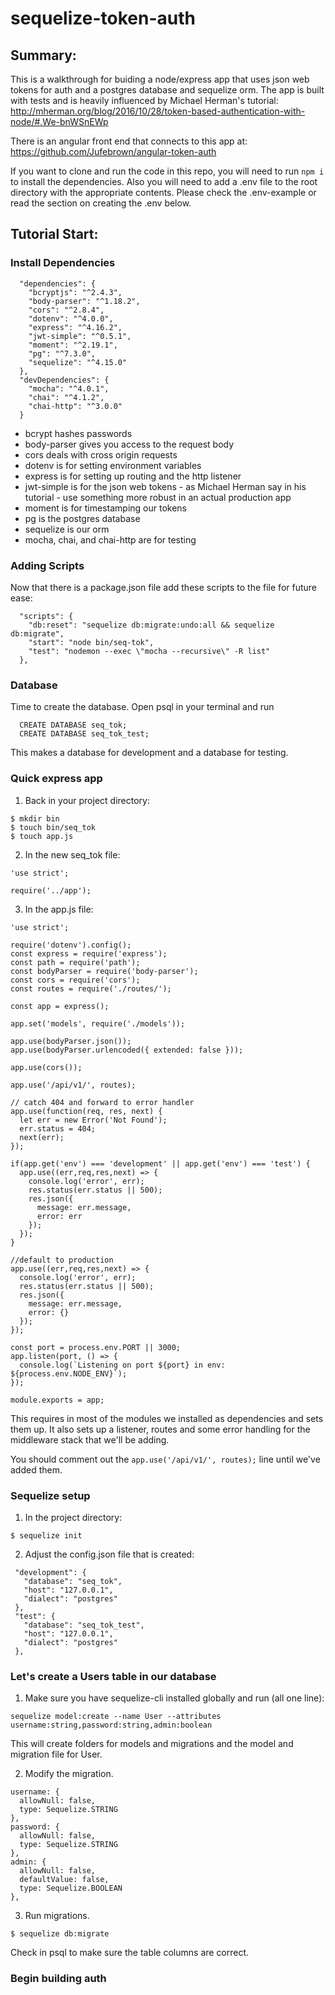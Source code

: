 # sequelize-token-auth

## Summary:
This is a walkthrough for buiding a node/express app that uses json web tokens for auth and a postgres database and sequelize orm. The app is built with tests and is heavily influenced by Michael Herman's tutorial: http://mherman.org/blog/2016/10/28/token-based-authentication-with-node/#.We-bnWSnEWp

There is an angular front end that connects to this app at: https://github.com/Jufebrown/angular-token-auth

If you want to clone and run the code in this repo, you will need to run ```npm i``` to install the dependencies. Also you will need to add a .env file to the root directory with the appropriate contents. Please check the .env-example or read the section on creating the .env below.

## Tutorial Start:

### Install Dependencies
```
  "dependencies": {
    "bcryptjs": "^2.4.3",
    "body-parser": "^1.18.2",
    "cors": "^2.8.4",
    "dotenv": "^4.0.0",
    "express": "^4.16.2",
    "jwt-simple": "^0.5.1",
    "moment": "^2.19.1",
    "pg": "^7.3.0",
    "sequelize": "^4.15.0"
  },
  "devDependencies": {
    "mocha": "^4.0.1",
    "chai": "^4.1.2",
    "chai-http": "^3.0.0"
  }
```
- bcrypt hashes passwords
- body-parser gives you access to the request body
- cors deals with cross origin requests
- dotenv is for setting environment variables
- express is for setting up routing and the http listener
- jwt-simple is for the json web tokens - as Michael Herman say in his tutorial - use something more robust in an actual production app
- moment is for timestamping our tokens
- pg is the postgres database
-  sequelize is our orm
- mocha, chai, and chai-http are for testing

### Adding Scripts
Now that there is a package.json file add these scripts to the file for future ease:
```
  "scripts": {
    "db:reset": "sequelize db:migrate:undo:all && sequelize db:migrate",
    "start": "node bin/seq-tok",
    "test": "nodemon --exec \"mocha --recursive\" -R list"
  },
  ```

### Database
Time to create the database. Open psql in your terminal and run 
```
  CREATE DATABASE seq_tok;
  CREATE DATABASE seq_tok_test;
```
This makes a database for development and a database for testing.

### Quick express app

1. Back in your project directory:
``` 
$ mkdir bin
$ touch bin/seq_tok
$ touch app.js
```
2. In the new seq_tok file:
```
'use strict';

require('../app');
```
3. In the app.js file:
```
'use strict';

require('dotenv').config();
const express = require('express');
const path = require('path');
const bodyParser = require('body-parser');
const cors = require('cors');
const routes = require('./routes/');

const app = express();

app.set('models', require('./models'));

app.use(bodyParser.json());
app.use(bodyParser.urlencoded({ extended: false }));

app.use(cors());

app.use('/api/v1/', routes);

// catch 404 and forward to error handler
app.use(function(req, res, next) {
  let err = new Error('Not Found');
  err.status = 404;
  next(err);
});

if(app.get('env') === 'development' || app.get('env') === 'test') {
  app.use((err,req,res,next) => {
    console.log('error', err);
    res.status(err.status || 500);
    res.json({
      message: err.message,
      error: err
    });
  });
}

//default to production
app.use((err,req,res,next) => {
  console.log('error', err);
  res.status(err.status || 500);
  res.json({
    message: err.message,
    error: {}
  });
});

const port = process.env.PORT || 3000;
app.listen(port, () => {
  console.log(`Listening on port ${port} in env: ${process.env.NODE_ENV}`);
});

module.exports = app;
```
This requires in most of the modules we installed as dependencies and sets them up. It also sets up a listener, routes and some error handling for the middleware stack that we'll be adding.

You should comment out the ```app.use('/api/v1/', routes);``` line until we've added them.

### Sequelize setup
1. In the project directory:
```
$ sequelize init
```
2. Adjust the config.json file that is created:
```
 "development": {
   "database": "seq_tok",
   "host": "127.0.0.1",
   "dialect": "postgres"
 },
 "test": {
   "database": "seq_tok_test",
   "host": "127.0.0.1",
   "dialect": "postgres"
 },
```

### Let's create a Users table in our database
1. Make sure you have sequelize-cli installed globally and run (all one line):
```
sequelize model:create --name User --attributes username:string,password:string,admin:boolean
```
This will create folders for models and migrations and the model and migration file for User.

2. Modify the migration.
```
username: {
  allowNull: false,
  type: Sequelize.STRING
},
password: {
  allowNull: false,
  type: Sequelize.STRING
},
admin: {
  allowNull: false,
  defaultValue: false,
  type: Sequelize.BOOLEAN
},
```
3. Run migrations.
```
$ sequelize db:migrate
```
Check in psql to make sure the table columns are correct.
 
### Begin building auth





